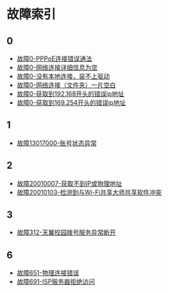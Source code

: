 <!-- TITLE: 常见故障 -->
<!-- SUBTITLE: 常见故障索引 -->

# 故障索引

## 0
- [故障0-PPPoE连接错误通法](/article/fault/故障0-pppoe连接错误通法)
- [故障0-网络连接详细信息为空](/article/fault/故障0-网络连接详细信息为空)
- [故障0-没有本地连接，装不上驱动](/article/fault/故障0-没有本地连接，装不上驱动)
- [故障0-网络连接（文件夹）一片空白](/article/fault/故障0-网络连接（文件夹）一片空白)
- [故障0-获取到192.168开头的错误ip地址](/article/fault/故障0-获取到192.168开头的错误ip地址)
- [故障0-获取到169.254开头的错误ip地址](/article/fault/故障0-获取到169.254开头的错误ip地址)

## 1

- [故障13017000-账号状态异常](/article/fault/故障13017000-账号状态异常)

## 2

- [故障20010007-获取不到IP或物理地址](/article/fault/故障20010007-获取不到ip或物理地址)
- [故障20010103-检测到与Wi-Fi共享大师共享软件冲突](/article/fault/故障20010103-检测到与wi-fi共享大师共享软件冲突)

## 3

- [故障312-天翼校园拨号服务异常断开](/article/fault/故障312-天翼校园拨号服务异常断开)

## 6

- [故障651-物理连接错误](/article/fault/故障651-物理连接错误)
- [故障691-ISP服务器拒绝访问](/article/fault/故障691-isp服务器拒绝访问)
